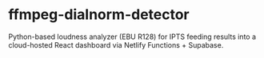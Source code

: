# ffmpeg-dialnorm-detector
Python-based loudness analyzer (EBU R128) for IPTS feeding results into a cloud-hosted React dashboard via Netlify Functions + Supabase.
